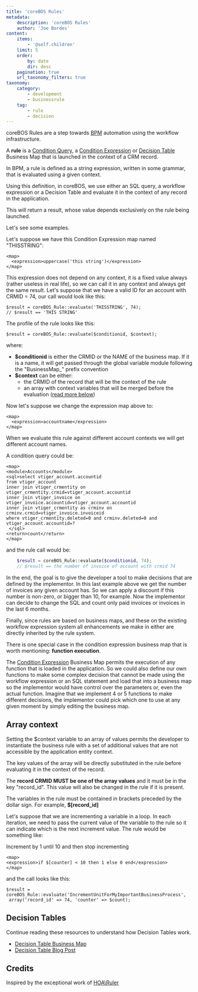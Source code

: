 ```yaml
---
title: 'coreBOS Rules'
metadata:
    description: 'coreBOS Rules'
    author: 'Joe Bordes'
content:
    items:
        - '@self.children'
    limit: 5
    order:
        by: date
        dir: desc
    pagination: true
    url_taxonomy_filters: true
taxonomy:
    category:
        - development
        - businessrule
    tag:
        - rule
        - decision
---
```


coreBOS Rules are a step towards [BPM](https://en.wikipedia.org/wiki/Business_process_management)
automation using the workflow infrastructure.

A **rule** is a [Condition Query](http://localhost/coreBOSDocumentation/configuration-tools/business-maps/condition-query), a [Condition Expression](http://localhost/coreBOSDocumentation/configuration-tools/business-maps/condition-expression) or
[Decision Table](http://localhost/coreBOSDocumentation/configuration-tools/business-maps/decisiontable)
Business Map that is launched in the context of a CRM record.

In BPM, a rule is defined as a string expression, written in some
grammar, that is evaluated using a given context.

Using this definition, in coreBOS, we use either an SQL query, a
workflow expression or a Decision Table and evaluate it in the context
of any record in the application.

This will return a result, whose value depends exclusively on the rule
being launched.

Let's see some examples.

Let's suppose we have this Condition Expression map named "THISSTRING":

    <map>
      <expression>uppercase('this string')</expression>
    </map>

This expression does not depend on any context, it is a fixed value
always (rather useless in real life), so we can call it in any context
and always get the same result. Let's suppose that we have a valid ID
for an account with CRMID = 74, our call would look like this:

    $result = coreBOS_Rule::evaluate('THISSTRING', 74);
    // $result == 'THIS STRING'

The profile of the rule looks like this:

    $result = coreBOS_Rule::evaluate($conditionid, $context);

where:

-   **$conditionid** is either the CRMID or the NAME of the business
    map. If it is a name, it will get passed through the global variable
    module following the "BusinessMap\_" prefix convention
-   **$context** can be either:
    -   the CRMID of the record that will be the context of the rule
    -   an array with context variables that will be merged before the
        evaluation ([read more below](http://localhost/coreBOSDocumentation/developer-guide/development%20framework/corebos_rules#array-context))

Now let's suppose we change the expression map above to:

    <map>
      <expression>accountname</expression>
    </map>

When we evaluate this rule against different account contexts we will
get different account names.

A condition query could be:

    <map>
    <module>Accounts</module>
    <sql>select vtiger_account.accountid
    from vtiger_account
    inner join vtiger_crmentity on vtiger_crmentity.crmid=vtiger_account.accountid
    inner join vtiger_invoice on vtiger_invoice.accountid=vtiger_account.accountid
    inner join vtiger_crmentity as crminv on crminv.crmid=vtiger_invoice.invoiceid
    where vtiger_crmentity.deleted=0 and crminv.deleted=0 and vtiger_account.accountid=?
     </sql>
    <return>count</return>
    </map>

and the rule call would be:
```php
    $result = coreBOS_Rule::evaluate($conditionid, 74);
    // $result == the number of invoice of account with crmid 74
```
In the end, the goal is to give the developer a tool to make decisions
that are defined by the implementor. In this last example above we get
the number of invoices any given account has. So we can apply a discount
if this number is non-zero, or bigger than 10, for example. Now the
implementor can decide to change the SQL and count only paid invoices or
invoices in the last 6 months.

Finally, since rules are based on business maps, and these on the
existing workflow expression system all enhancements we make in either
are directly inherited by the rule system.

There is one special case in the condition expression business map that
is worth mentioning: **function execution**.

The [Condition Expression](http://localhost/coreBOSDocumentation/configuration-tools/business-maps/condition-expression)
Business Map permits the execution of any function that is loaded in the
application. So we could also define our own functions to make some
complex decision that cannot be made using the workflow expression or an
SQL statement and load that into a business map so the implementor would
have control over the parameters or, even the actual function. Imagine
that we implement 4 or 5 functions to make different decisions, the
implementor could pick which one to use at any given moment by simply
editing the business map.

Array context
-------------

Setting the $context variable to an array of values permits the
developer to instantiate the business rule with a set of additional
values that are not accessible by the application entity context.

The key values of the array will be directly substituted in the rule
before evaluating it in the context of the record.

The **record CRMID MUST be one of the array values** and it must be in
the key "record\_id". This value will also be changed in the rule if it
is present.

The variables in the rule must be contained in brackets preceded by the
dollar sign. For example, **$\[record\_id\]**

Let's suppose that we are incrementing a variable in a loop. In each
iteration, we need to pass the current value of the variable to the rule
so it can indicate which is the next increment value. The rule would be
something like:

<div class="notices blue">
 Increment by 1 until 10 and then stop
incrementing </div>

    <map>
    <expression>if $[counter] < 10 then 1 else 0 end</expression>
    </map>

and the call looks like this:

    $result = coreBOS_Rule::evaluate('IncrementUnitForMyImportantBusinessProcess',
     array('record_id' => 74, 'counter' => $count);

Decision Tables
---------------

Continue reading these resources to understand how Decision Tables work.

-   [Decision Table Business Map](http://localhost/coreBOSDocumentation/configuration-tools/business-maps/decisiontable)
-   [Decision Table Blog Post](http://blog.corebos.org/blog/decisiontable)

Credits
-------

<div class="notices blue"> Inspired by the exceptional work of
<a href="https://hoa-project.net/En/Literature/Hack/Ruler.html">HOA\Ruler</a>

</div>
